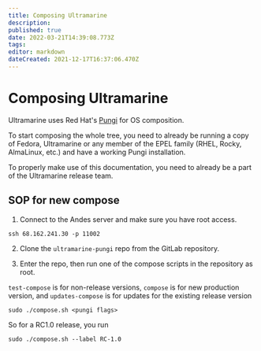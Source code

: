 ```yaml
---
title: Composing Ultramarine
description: 
published: true
date: 2022-03-21T14:39:08.773Z
tags: 
editor: markdown
dateCreated: 2021-12-17T16:37:06.470Z
---
```


# Composing Ultramarine

Ultramarine uses Red Hat's [Pungi](https://pagure.io/pungi) for OS composition.

To start composing the whole tree, you need to already be running a copy of Fedora, Ultramarine or any member of the EPEL family (RHEL, Rocky, AlmaLinux, etc.) and have a working Pungi installation.

To properly make use of this documentation, you need to already be a part of the Ultramarine release team.

## SOP for new compose
1. Connect to the Andes server and make sure you have root access.
```
ssh 68.162.241.30 -p 11002
```
2. Clone the `ultramarine-pungi` repo from the GitLab repository.

3. Enter the repo, then run one of the compose scripts in the repository as root.

`test-compose` is for non-release versions, `compose` is for new production version, and `updates-compose` is for updates for the existing release version

```
sudo ./compose.sh <pungi flags>
```

So for a RC1.0 release, you run
```
sudo ./compose.sh --label RC-1.0
```